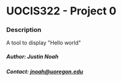 # UOCIS322 - Project 0

### Description
A tool to display "Hello world"

##### Author: Justin Noah
##### Contact: jnoah@uoregon.edu


